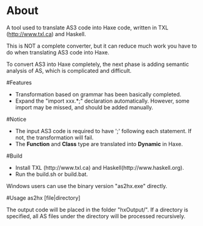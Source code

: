 About
=
A tool used to translate AS3 code into Haxe code, written in TXL (http://www.txl.ca) and Haskell.

This is NOT a complete converter, but it can reduce much work you have to do when translating AS3 code into Haxe.

To convert AS3 into Haxe completely, the next phase is adding semantic analysis of AS, which is complicated and difficult.

#Features
<ul>
<li>Transformation based on grammar has been basically completed. </li>
<li>Expand the "import xxx.*;" declaration automatically.  However, some import may be missed, and should be added manually.</li>
</ul>

#Notice

<ul>
<li>The input AS3 code is required to have ';' following each statement.  If not, the transformation will fail. </li>
<li>The <b>Function</b> and <b>Class</b> type are translated into <b>Dynamic</b> in Haxe.</li>
</ul>

#Build
<ul>
<li>Install TXL (http://www.txl.ca) and Haskell(http://www.haskell.org).</li>
<li>Run the build.sh or build.bat.</li>
</ul>

Windows users can use the binary version "as2hx.exe" directly.

#Usage
as2hx [file|directory]

The output code will be placed in the folder "hxOutput/".
If a directory is specified, all AS files under the directory will be processed recursively.

